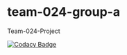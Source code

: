 # team-024-group-a

Team-024-Project


[![Codacy Badge](https://api.codacy.com/project/badge/Grade/3ba25180bf7547d8ad523dfcfd845a06)](https://app.codacy.com/gh/BuildForSDGCohort2/team-024-group-a?utm_source=github.com&utm_medium=referral&utm_content=BuildForSDGCohort2/team-024-group-a&utm_campaign=Badge_Grade_Settings)
